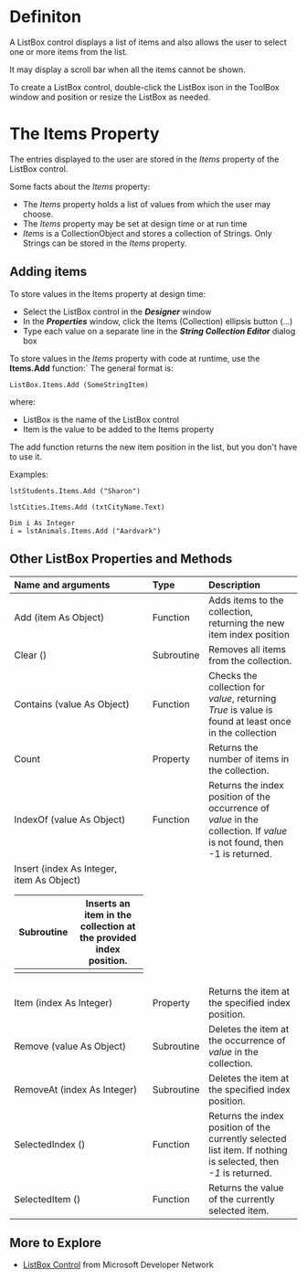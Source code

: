 # Definiton #

A ListBox control
displays a list of items and also allows the user to select one or more items from the list.

It may display a scroll bar when all the items cannot be shown.

To create a ListBox control, double-click the ListBox ison in the ToolBox window and position or resize the ListBox as needed.

# The Items Property #

The entries displayed to the user are stored in the _Items_ property of the ListBox control.

Some facts about the _Items_ property:
  * The _Items_ property holds a list of values from which the user may choose.
  * The _Items_ property may be set at design time or at run time
  * _Items_ is a CollectionObject and stores a collection of Strings.  Only Strings can be stored in the _Items_ property.


## Adding items ##
To store values in the Items property at design time:
  * Select the ListBox control in the _**Designer**_ window
  * In the _**Properties**_ window, click the Items (Collection) ellipsis button (...)
  * Type each value on a separate line in the _**String Collection Editor**_ dialog box

To store values in the _Items_ property with code at runtime, use the **Items.Add** function:`
The general format is:
```
ListBox.Items.Add (SomeStringItem)
```
where:
  * ListBox is the name of the ListBox control
  * Item is the value to be added to the Items property

The add function returns the new item position in the list, but you don't have to use it.


Examples:
```vb.net
lstStudents.Items.Add ("Sharon")

lstCities.Items.Add (txtCityName.Text)

Dim i As Integer
i = lstAnimals.Items.Add ("Aardvark")

```

## Other ListBox Properties and Methods ##
| **Name and arguments**  | **Type**      | Description |
|:------------------------|:--------------|:------------|
| Add (item As Object)  | Function    | Adds items to the collection, returning the new item index position |
| Clear ()              | Subroutine  | Removes all items from the collection. |
| Contains (value As Object)  | Function    | Checks the collection for _value_, returning _True_ is value is found at least once in the collection |
| Count               | Property      | Returns the number of items in the collection. |
| IndexOf (value As Object)  | Function    | Returns the index position of the occurrence of _value_ in the collection.  If _value_ is not found, then -1 is returned. |
| Insert (index As Integer, <br> item As Object) <table><thead><th> Subroutine </th><th> Inserts an item in the collection at the provided index position. </th></thead><tbody>
<tr><td> Item (index As Integer)  </td><td> Property    </td><td> Returns the item at the specified index position. </td></tr>
<tr><td> Remove (value As Object)  </td><td> Subroutine    </td><td> Deletes the item at the occurrence of <i>value</i> in the collection. </td></tr>
<tr><td> RemoveAt (index As Integer)  </td><td> Subroutine    </td><td> Deletes the item at the specified index position. </td></tr>
<tr><td> SelectedIndex ()            </td><td> Function  </td><td> Returns the index position of the currently selected list item.  If nothing is selected, then <i>-1</i> is returned. </td></tr>
<tr><td> SelectedItem ()            </td><td> Function  </td><td> Returns the value of the currently selected item. </td></tr></tbody></table>




<h2>More to Explore</h2>
<ul><li><a href='https://msdn.microsoft.com/en-us/library/h5a2t8d9.aspx'>ListBox Control</a> from Microsoft Developer Network</li></ul>


